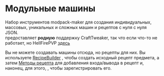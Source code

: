 # Модульные машины

Набор инструментов modpack-maker для создания индивидуальных, массовых, уникальных и сложных машин и рецептов с нуля с нуля JSON.  
предоставляет **родную** поддержку CraftTweaker, так что если что-то не работает, но HellFirePVP [здесь](https://github.com/HellFirePvP/ModularMachinery/issues)

Вы не можете создавать машины отсюда, но рецепты для них. Вы используете [RecipeBuilder](/Mods/ModularMachinery/Recipes/RecipeBuilder/) , чтобы создать исходный рецепт предмета, а затем [Методы рецепта](/Mods/ModularMachinery/Recipes/RecipePrimer/) для добавления входа/вывода в рецепт и, наконец, для этого, , чтобы зарегистрировать его.